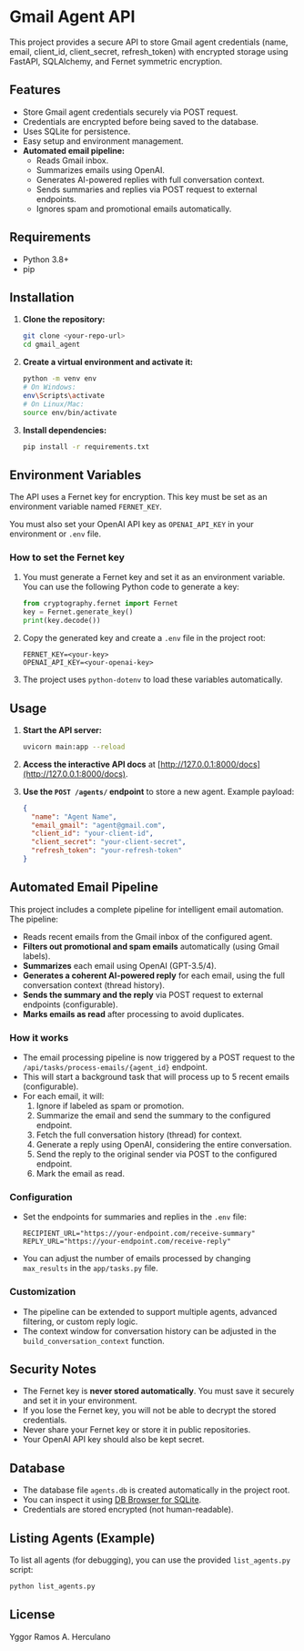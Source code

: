 # Gmail Agent API

This project provides a secure API to store Gmail agent credentials (name, email, client_id, client_secret, refresh_token) with encrypted storage using FastAPI, SQLAlchemy, and Fernet symmetric encryption.

## Features

- Store Gmail agent credentials securely via POST request.
- Credentials are encrypted before being saved to the database.
- Uses SQLite for persistence.
- Easy setup and environment management.
- **Automated email pipeline:**
  - Reads Gmail inbox.
  - Summarizes emails using OpenAI.
  - Generates AI-powered replies with full conversation context.
  - Sends summaries and replies via POST request to external endpoints.
  - Ignores spam and promotional emails automatically.

## Requirements

- Python 3.8+
- pip

## Installation

1.  **Clone the repository:**
    ```bash
    git clone <your-repo-url>
    cd gmail_agent
    ```

2.  **Create a virtual environment and activate it:**
    ```bash
    python -m venv env
    # On Windows:
    env\Scripts\activate
    # On Linux/Mac:
    source env/bin/activate
    ```

3.  **Install dependencies:**
    ```bash
    pip install -r requirements.txt
    ```

## Environment Variables

The API uses a Fernet key for encryption. This key must be set as an environment variable named `FERNET_KEY`.

You must also set your OpenAI API key as `OPENAI_API_KEY` in your environment or `.env` file.

### How to set the Fernet key

1.  You must generate a Fernet key and set it as an environment variable. You can use the following Python code to generate a key:

    ```python
    from cryptography.fernet import Fernet
    key = Fernet.generate_key()
    print(key.decode())
    ```

2.  Copy the generated key and create a `.env` file in the project root:

    ```
    FERNET_KEY=<your-key>
    OPENAI_API_KEY=<your-openai-key>
    ```

3. The project uses `python-dotenv` to load these variables automatically.

## Usage

1.  **Start the API server:**
    ```bash
    uvicorn main:app --reload
    ```

2.  **Access the interactive API docs** at [http://127.0.0.1:8000/docs](http://127.0.0.1:8000/docs).

3.  **Use the `POST /agents/` endpoint** to store a new agent. Example payload:

    ```json
    {
      "name": "Agent Name",
      "email_gmail": "agent@gmail.com",
      "client_id": "your-client-id",
      "client_secret": "your-client-secret",
      "refresh_token": "your-refresh-token"
    }
    ```

## Automated Email Pipeline

This project includes a complete pipeline for intelligent email automation. The pipeline:

- Reads recent emails from the Gmail inbox of the configured agent.
- **Filters out promotional and spam emails** automatically (using Gmail labels).
- **Summarizes** each email using OpenAI (GPT-3.5/4).
- **Generates a coherent AI-powered reply** for each email, using the full conversation context (thread history).
- **Sends the summary and the reply** via POST request to external endpoints (configurable).
- **Marks emails as read** after processing to avoid duplicates.

### How it works

- The email processing pipeline is now triggered by a POST request to the `/api/tasks/process-emails/{agent_id}` endpoint.
- This will start a background task that will process up to 5 recent emails (configurable).
- For each email, it will:
  1.  Ignore if labeled as spam or promotion.
  2.  Summarize the email and send the summary to the configured endpoint.
  3.  Fetch the full conversation history (thread) for context.
  4.  Generate a reply using OpenAI, considering the entire conversation.
  5.  Send the reply to the original sender via POST to the configured endpoint.
  6.  Mark the email as read.

### Configuration

- Set the endpoints for summaries and replies in the `.env` file:

  ```
  RECIPIENT_URL="https://your-endpoint.com/receive-summary"
  REPLY_URL="https://your-endpoint.com/receive-reply"
  ```

- You can adjust the number of emails processed by changing `max_results` in the `app/tasks.py` file.

### Customization

- The pipeline can be extended to support multiple agents, advanced filtering, or custom reply logic.
- The context window for conversation history can be adjusted in the `build_conversation_context` function.

## Security Notes

- The Fernet key is **never stored automatically**. You must save it securely and set it in your environment.
- If you lose the Fernet key, you will not be able to decrypt the stored credentials.
- Never share your Fernet key or store it in public repositories.
- Your OpenAI API key should also be kept secret.

## Database

- The database file `agents.db` is created automatically in the project root.
- You can inspect it using [DB Browser for SQLite](https://sqlitebrowser.org/).
- Credentials are stored encrypted (not human-readable).

## Listing Agents (Example)

To list all agents (for debugging), you can use the provided `list_agents.py` script:

```bash
python list_agents.py
```

## License

Yggor Ramos A. Herculano
